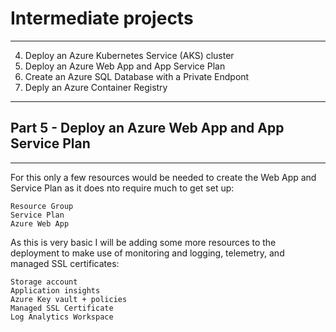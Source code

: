 # Intermediate projects
---
4. Deploy an Azure Kubernetes Service (AKS) cluster
5. Deploy an Azure Web App and App Service Plan
6. Create an Azure SQL Database with a Private Endpont
7. Deply an Azure Container Registry

---
## Part 5 - Deploy an Azure Web App and App Service Plan
---

For this only a few resources would be needed to create the Web App and Service Plan as it does nto require much to get set up:

```
Resource Group
Service Plan
Azure Web App
```

As this is very basic I will be adding some more resources to the deployment to make use of monitoring and logging, telemetry, and managed SSL certificates:

```
Storage account
Application insights
Azure Key vault + policies
Managed SSL Certificate
Log Analytics Workspace
```

